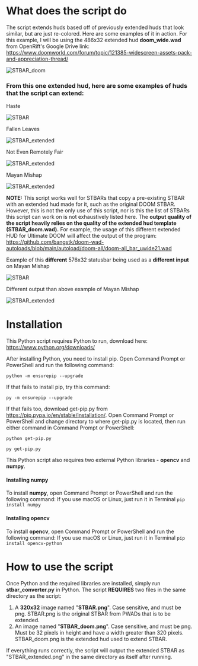 # What does the script do
The script extends huds based off of previously extended huds that look similar, but are just re-colored. Here are some examples of it in action. For this example, I will be using the 486x32 extended hud **doom_wide.wad** from OpenRift's Google Drive link: https://www.doomworld.com/forum/topic/121385-widescreen-assets-pack-and-appreciation-thread/

![STBAR_doom](https://github.com/Sbzro12345/STBAR_extender/assets/72307706/d40517df-8221-4ff9-8e8f-fdaa5e30a26b)

### From this one extended hud, here are some examples of huds that the script can extend:

Haste

![STBAR](https://github.com/Sbzro12345/STBAR_extender/assets/72307706/f02c9d0d-0a2e-4ca2-b350-c3301d28f337)

Fallen Leaves

![STBAR_extended](https://github.com/Sbzro12345/STBAR_extender/assets/72307706/3ce2816a-8707-42a1-a75a-eeb0e92579a1)

Not Even Remotely Fair

![STBAR_extended](https://github.com/Sbzro12345/STBAR_extender/assets/72307706/9f3177c4-1706-40f7-8b33-e306886ec952)

Mayan Mishap

![STBAR_extended](https://github.com/Sbzro12345/STBAR_extender/assets/72307706/811c1a23-0bf8-4aee-aa9e-16ec4a47c476)

**NOTE:** This script works well for STBARs that copy a pre-existing STBAR with an extended hud made for it, such as the original DOOM STBAR. However, this is not the only use of this script, nor is this the list of STBARs this script can work on is not exhaustively listed here. The **output quality of the script heavily relies on the quality of the extended hud template (STBAR_doom.wad).** For example, the usage of this different extended HUD for Ultimate DOOM will affect the output of the program: https://github.com/bangstk/doom-wad-autoloads/blob/main/autoload/doom-all/doom-all_bar_uwide21.wad

Example of this **different** 576x32 statusbar being used as a **different input** on Mayan Mishap

![STBAR](https://github.com/Sbzro12345/STBAR_extender/assets/72307706/7aadfb89-45d4-4816-a0fc-32dbb15b3c70)

Different output than above example of Mayan Mishap

![STBAR_extended](https://github.com/Sbzro12345/STBAR_extender/assets/72307706/5e596019-7fe3-4bb1-ab88-dc183bfe25ec)

# Installation
This Python script requires Python to run, download here: https://www.python.org/downloads/

After installing Python, you need to install pip. Open Command Prompt or PowerShell and run the following command:

```python -m ensurepip --upgrade```

If that fails to install pip, try this command:

```py -m ensurepip --upgrade```

If that fails too, download get-pip.py from https://pip.pypa.io/en/stable/installation/. Open Command Prompt or PowerShell and change directory to where get-pip.py is located, then run either command in Command Prompt or PowerShell:

```python get-pip.py```

```py get-pip.py```

This Python script also requires two external Python libraries - **opencv** and **numpy**.

#### Installing numpy
To install **numpy**, open Command Prompt or PowerShell and run the following command:
If you use macOS or Linux, just run it in Terminal
```pip install numpy```

#### Installing opencv
To install **opencv**, open Command Prompt or PowerShell and run the following command:
If you use macOS or Linux, just run it in Terminal
```pip install opencv-python```

# How to use the script
Once Python and the required libraries are installed, simply run **stbar_converter.py** in Python.
The script **REQUIRES** two files in the same directory as the script:
1. A **320x32** image named "**STBAR.png**". Case sensitive, and must be png. STBAR.png is the original STBAR from PWADs that is to be extended.
2. An image named "**STBAR_doom.png**". Case sensitive, and must be png. Must be 32 pixels in height and have a width greater than 320 pixels. STBAR_doom.png is the extended hud used to extend STBAR.

If everything runs correctly, the script will output the extended STBAR as "STBAR_extended.png" in the same directory as itself after running.
